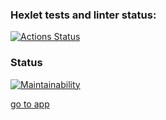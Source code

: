 ### Hexlet tests and linter status:
[![Actions Status](https://github.com/VladFiliucov/frontend-project-lvl3/workflows/hexlet-check/badge.svg)](https://github.com/VladFiliucov/frontend-project-lvl3/actions)

### Status
[![Maintainability](https://api.codeclimate.com/v1/badges/9a6cf204f6f617878381/maintainability)](https://codeclimate.com/github/VladFiliucov/frontend-project-lvl3/maintainability)

[go to app](https://pedantic-johnson-e38f4b.netlify.app/)
